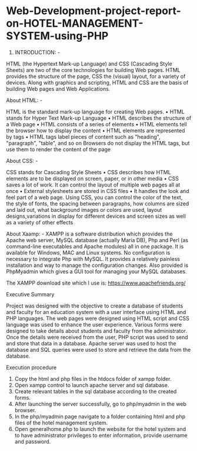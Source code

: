 # Web-Development-project-report-on-HOTEL-MANAGEMENT-SYSTEM-using-PHP

1.	INTRODUCTION: -

HTML (the Hypertext Mark-up Language) and CSS (Cascading Style Sheets) are two of the core technologies for building Web pages. HTML provides the structure of the page, CSS the (visual) layout, for a variety of devices. Along with graphics and scripting, HTML and CSS are the basis of building Web pages and Web Applications.

About HTML: -

HTML is the standard mark-up language for creating Web pages.
•	HTML stands for Hyper Text Mark-up Language
•	HTML describes the structure of a Web page
•	HTML consists of a series of elements
•	HTML elements tell the browser how to display the content
•	HTML elements are represented by tags
•	HTML tags label pieces of content such as "heading", "paragraph", "table", and so on
Browsers do not display the HTML tags, but use them to render the content of the page

About CSS: -

CSS stands for Cascading Style Sheets
•	CSS describes how HTML elements are to be displayed on screen, paper, or in other media
•	CSS saves a lot of work. It can control the layout of multiple web pages all at once
•	External stylesheets are stored in CSS files
•	It handles the look and feel part of a web page. Using CSS, you can control the color of the text, the style of fonts, the spacing between paragraphs, how columns are sized and laid out, what background images or colors are used, layout designs,variations in display for different devices and screen sizes as well as a variety of other effects



About Xaamp: -
XAMPP is a software distribution which provides the Apache web server, MySQL database (actually Maria DB), Php and Perl (as command-line executables and Apache modules) all in one package. It is available for Windows, MAC and Linux systems. No configuration is necessary to integrate Php with MySQL.
It provides a relatively painless installation and way to manage the configuration changes. Also provided is PhpMyadmin which gives a GUI tool for managing your MySQL databases.

The XAMPP download site which I use is: https://www.apachefriends.org/

Executive Summary

Project was designed with the objective to create a database of students and faculty for an education system with a user interface using HTML and PHP languages. The web pages were designed using HTML script and CSS language was used to enhance the user experience. Various forms were designed to take details about students and faculty from the administrator. Once the details were received from the user, PHP script was used to send and store that data in a database. Apache server was used to host the database and SQL queries were used to store and retrieve the data from the database.


Execution procedure

1.	Copy the html and php files in the htdocs folder of xampp folder.
2.	Open xampp control to launch apache server and sql database.
3.	Create relevant tables in the sql database according to the created forms.
4.	After launching the server successfully, go to php/myadmin in the web browser.
5.	In the php/myadmin page navigate to a folder containing html and php files of the hotel management system.
6.	Open generalhome.php to launch the website for the hotel system and to have administrator privileges to enter information, provide username and password.
